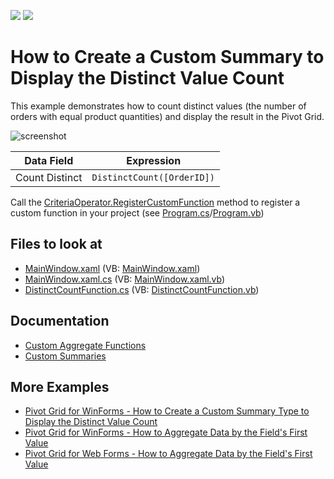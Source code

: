 <!-- default badges list -->
[![](https://img.shields.io/badge/Open_in_DevExpress_Support_Center-FF7200?style=flat-square&logo=DevExpress&logoColor=white)](https://supportcenter.devexpress.com/ticket/details/E2136)
[![](https://img.shields.io/badge/📖_How_to_use_DevExpress_Examples-e9f6fc?style=flat-square)](https://docs.devexpress.com/GeneralInformation/403183)
<!-- default badges end -->

# How to Create a Custom Summary to Display the Distinct Value Count

This example demonstrates how to count distinct values (the number of orders with equal product quantities) and display the result in the Pivot Grid.

![screenshot](./images/screenshot.png)

| Data Field | Expression |
| --- | --- |
| Count Distinct| ```DistinctCount([OrderID])``` |

Call the [CriteriaOperator.RegisterCustomFunction](https://docs.devexpress.com/CoreLibraries/DevExpress.Data.Filtering.CriteriaOperator.RegisterCustomFunction(DevExpress.Data.Filtering.ICustomFunctionOperator)) method to register a custom function in your project (see [Program.cs](./CS/Win_Pivot_CustomAggregates/Program.cs#L18)/[Program.vb](./VB/Win_Pivot_CustomAggregates/Program.vb#L18))

<!-- default file list -->
## Files to look at

- [MainWindow.xaml](./CS/DXPivotGrid_CustomSummary/MainWindow.xaml#L35) (VB: [MainWindow.xaml](./VB/DXPivotGrid_CustomSummary/MainWindow.xaml#L35))
- [MainWindow.xaml.cs](./CS/DXPivotGrid_CustomSummary/MainWindow.xaml.cs#L16) (VB: [MainWindow.xaml.vb](./VB/DXPivotGrid_CustomSummary/MainWindow.xaml.vb#L15))
- [DistinctCountFunction.cs](./CS/DXPivotGrid_CustomSummary/DistinctCountFunction.cs) (VB: [DistinctCountFunction.vb](./VB/DXPivotGrid_CustomSummary/DistinctCountFunction.cs))
<!-- default file list end -->
## Documentation

- [Custom Aggregate Functions](https://docs.devexpress.com/CoreLibraries/401333/devexpress-data-library/custom-aggregate-functions)
- [Custom Summaries](https://docs.devexpress.com/WPF/8052/controls-and-libraries/pivot-grid/data-shaping/aggregation/summaries/custom-summaries)
## More Examples 
- [Pivot Grid for WinForms - How to Create a Custom Summary Type to Display the Distinct Value Count](https://github.com/DevExpress-Examples/how-to-implement-the-distinct-count-summary-type-within-the-pivotgrid-e637)
- [Pivot Grid for WinForms - How to Aggregate Data by the Field's First Value](https://github.com/DevExpress-Examples/winforms-pivot-grid-custom-aggregates)
- [Pivot Grid for Web Forms - How to Aggregate Data by the Field's First Value](https://github.com/DevExpress-Examples/aspnet-pivot-grid-custom-aggregates)
